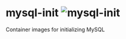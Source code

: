 # mysql-init ![mysql-init](https://github.com/sample-mysql-operator/mysql/workflows/mysql/badge.svg)
Container images for initializing MySQL

